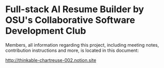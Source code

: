# Full-stack AI Resume Builder by OSU's Collaborative Software Development Club

Members, all information regarding this project, including meeting notes, contribution instructions and more, is located in this document:

http://thinkable-chartreuse-002.notion.site

